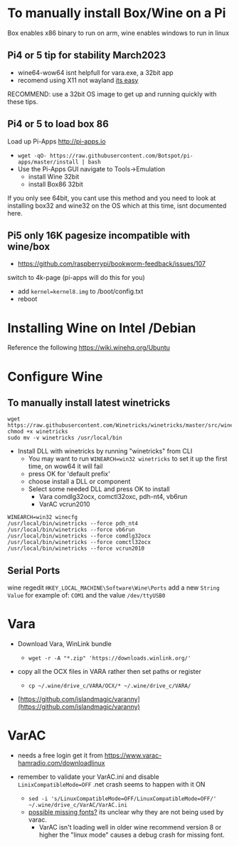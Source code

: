 # To manually install Box/Wine on a Pi
Box enables x86 binary to run on arm, wine enables windows to run in linux

## Pi4 or 5 tip for stability March2023
- wine64-wow64 isnt helpfull for vara.exe, a 32bit app
- recomend using X11 not wayland [its easy](https://www.raspberrypi.com/documentation/computers/configuration.html#wayland)

RECOMMEND: use a 32bit OS image to get up and running quickly with these tips.

## Pi4 or 5 to load box 86
Load up Pi-Apps http://pi-apps.io
- `wget -qO- https://raw.githubusercontent.com/Botspot/pi-apps/master/install | bash`
- Use the Pi-Apps GUI navigate to Tools->Emulation
  - install Wine 32bit
  - install Box86 32bit

If you only see 64bit, you cant use this method and you need to look at installing box32 and wine32 on the OS which at this time, isnt documented here. 

## Pi5 only 16K pagesize incompatible with wine/box
- https://github.com/raspberrypi/bookworm-feedback/issues/107
 
switch to 4k-page (pi-apps will do this for you)
- add `kernel=kernel8.img` to /boot/config.txt
- reboot

# Installing Wine on Intel /Debian
Reference the following https://wiki.winehq.org/Ubuntu

# Configure Wine
## To manually install latest winetricks
```
wget  https://raw.githubusercontent.com/Winetricks/winetricks/master/src/winetricks
chmod +x winetricks 
sudo mv -v winetricks /usr/local/bin
```

- Install DLL with winetricks by running "winetricks" from CLI
  - You may want to run `WINEARCH=win32 winetricks` to set it up the first time, on wow64 it will fail
  - press OK for 'default prefix'
  - choose install a DLL or component
  - Select some needed DLL and press OK to install
    - Vara comdlg32ocx, comctl32oxc, pdh-nt4, vb6run
    - VarAC vcrun2010
 
```
WINEARCH=win32 winecfg
/usr/local/bin/winetricks --force pdh_nt4
/usr/local/bin/winetricks --force vb6run
/usr/local/bin/winetricks --force comdlg32ocx
/usr/local/bin/winetricks --force comctl32ocx
/usr/local/bin/winetricks --force vcrun2010
```

## Serial Ports
wine regedit
`HKEY_LOCAL_MACHINE\Software\Wine\Ports` add a new `String Value` for example of: `COM1` and the value `/dev/ttyUSB0`

# Vara
- Download Vara, WinLink bundle
  - `wget -r -A "*.zip" 'https://downloads.winlink.org/'`

- copy all the OCX files in VARA rather then set paths or register
  - `cp ~/.wine/drive_c/VARA/OCX/* ~/.wine/drive_c/VARA/`

- [https://github.com/islandmagic/varanny](https://github.com/islandmagic/varanny)

# VarAC
- needs a free login get it from https://www.varac-hamradio.com/downloadlinux

- remember to validate your VarAC.ini and disable `LinixCompatibleMode=OFF` .net crash seems to happen with it ON
  - `sed -i 's/LinuxCompatibleMode=OFF/LinuxCompatibleMode=OFF/' ~/.wine/drive_c/VarAC/VarAC.ini`
  - [possible missing fonts?](https://github.com/SpudGunMan/segoe-ui-linux) its unclear why they are not being used by varac.
    - VarAC isn't loading well in older wine recommend version 8 or higher the "linux mode" causes a debug crash for missing font.
